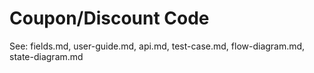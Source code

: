 # Coupon/Discount Code

See: fields.md, user-guide.md, api.md, test-case.md, flow-diagram.md, state-diagram.md
